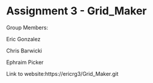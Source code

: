 # Assignment 3 - Grid_Maker

Group Members:

Eric Gonzalez

Chris Barwicki

Ephraim Picker

Link to website:https://ericrg3/Grid_Maker.git


